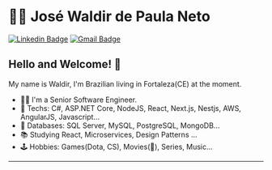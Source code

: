 # :man_technologist: José Waldir de Paula Neto

[![Linkedin Badge](https://img.shields.io/badge/-LinkedIn-blue?style=flat-square&logo=Linkedin&logoColor=white&link=https://www.linkedin.com/in/jose-waldir-de-paula-neto/)](https://www.linkedin.com/in/jose-waldir-de-paula-neto/)
[![Gmail Badge](https://img.shields.io/badge/-Gmail-c14438?style=flat-square&logo=Gmail&logoColor=white&link=mailto:walldir@gmail.com)](mailto:walldir@gmail.com)

## Hello and Welcome! 👋

My name is Waldir, I'm Brazilian living in Fortaleza(CE) at the moment.

- :man_technologist: I'm a Senior Software Engineer.
- :green_heart: Techs: C#, ASP.NET Core, NodeJS, React, Next.js, Nestjs, AWS, AngularJS, Javascript...
- :green_book: Databases: SQL Server, MySQL, PostgreSQL, MongoDB...
- :books: Studying React, Microservices, Design Patterns ...
- :joystick: Hobbies: Games(Dota, CS), Movies(:ghost:), Series, Music...

---
